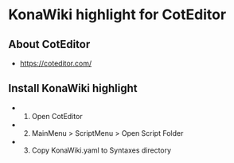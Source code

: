 # KonaWiki highlight for CotEditor

## About CotEditor

 - https://coteditor.com/

## Install KonaWiki highlight

 - 1) Open CotEditor
 - 2) MainMenu > ScriptMenu > Open Script Folder
 - 3) Copy KonaWiki.yaml to Syntaxes directory




